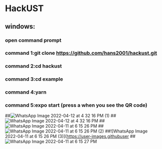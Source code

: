 # HackUST
## windows:
### open command prompt
### command 1:git clone https://github.com/hans2001/hackust.git
### command 2:cd hackust
### command 3:cd example
### command 4:yarn
### command 5:expo start (press a when you see the QR code) 
<!-- ### reminder : you might need to set up your android studio -->
<!-- ### author : Hans -->
##![WhatsApp Image 2022-04-12 at 4 32 16 PM (1)](https://user-images.githubusercontent.com/27507175/162921101-3ecfb8e2-bf04-43c8-8eeb-ba382766b13c.jpeg)
##![WhatsApp Image 2022-04-12 at 4 32 16 PM](https://user-images.githubusercontent.com/27507175/162921112-984c94ba-fa5a-451f-9699-646e34df9669.jpeg)
##![WhatsApp Image 2022-04-11 at 6 15 26 PM](https://user-images.githubusercontent.com/27507175/162921274-63a576fa-2cd1-4692-b919-d4857f397b17.jpeg)
##![WhatsApp Image 2022-04-11 at 6 15 26 PM (2)](https://user-images.githubusercontent.com/27507175/162921389-b6709e19-24d1-4f99-a202-81aa9bc54275.jpeg)
##![WhatsApp Image 2022-04-11 at 6 15 26 PM (3)](https://user-images.githubuser
##![WhatsApp Image 2022-04-11 at 6 15 27 PM](https://user-images.githubusercontent.com/27507175/162921649-9b0dfdb3-5b11-4986-83f6-e1b47a3c9b10.jpeg)
<!-- content.com/27507175/162921403-a63115c4-a082-459f-97e8-72add81599c3.jpeg) -->


<!-- ![Uploading WhatsApp Image 2022-04-11 at 6.15.27 PM.jpeg…]() -->
